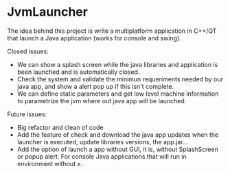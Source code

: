 JvmLauncher
===========

The idea behind this project is write a multiplatform application in C++/QT that launch a Java application (works for console and swing).

Closed issues:
* We can show a splash screen while the java libraries and application is been launched and is automatically closed.
* Check the system and validate the minimun requeriments needed by our java app, and show a alert pop up if this isn't complete.
* We can define static parameters and get low level machine information to parametrize the jvm where out java app will be launched.

Future issues:
* Big refactor and clean of code
* Add the feature of check and download the java app updates when the launcher is executed, update libraries versions, the app.jar...
* Add the option of launch a app without GUI, it is, without SplashScreen or popup alert. For console Java applications that will run in environment without x.
